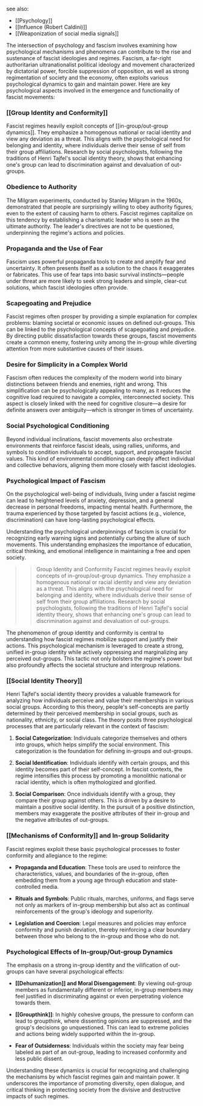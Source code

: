see also:
- [[Psychology]]
- [[Influence (Robert Caldini)]]
- [[Weaponization of social media signals]]

The intersection of psychology and fascism involves examining how psychological mechanisms and phenomena can contribute to the rise and sustenance of fascist ideologies and regimes. Fascism, a far-right authoritarian ultranationalist political ideology and movement characterized by dictatorial power, forcible suppression of opposition, as well as strong regimentation of society and the economy, often exploits various psychological dynamics to gain and maintain power. Here are key psychological aspects involved in the emergence and functionality of fascist movements:

### [[Group Identity and Conformity]]
Fascist regimes heavily exploit concepts of [[in-group/out-group dynamics]]. They emphasize a homogenous national or racial identity and view any deviation as a threat. This aligns with the psychological need for belonging and identity, where individuals derive their sense of self from their group affiliations. Research by social psychologists, following the traditions of Henri Tajfel's social identity theory, shows that enhancing one's group can lead to discrimination against and devaluation of out-groups.

### Obedience to Authority
The Milgram experiments, conducted by Stanley Milgram in the 1960s, demonstrated that people are surprisingly willing to obey authority figures, even to the extent of causing harm to others. Fascist regimes capitalize on this tendency by establishing a charismatic leader who is seen as the ultimate authority. The leader's directives are not to be questioned, underpinning the regime's actions and policies.

### Propaganda and the Use of Fear
Fascism uses powerful propaganda tools to create and amplify fear and uncertainty. It often presents itself as a solution to the chaos it exaggerates or fabricates. This use of fear taps into basic survival instincts—people under threat are more likely to seek strong leaders and simple, clear-cut solutions, which fascist ideologies often provide.

### Scapegoating and Prejudice
Fascist regimes often prosper by providing a simple explanation for complex problems: blaming societal or economic issues on defined out-groups. This can be linked to the psychological concepts of scapegoating and prejudice. By directing public dissatisfaction towards these groups, fascist movements create a common enemy, fostering unity among the in-group while diverting attention from more substantive causes of their issues.

### Desire for Simplicity in a Complex World
Fascism often reduces the complexity of the modern world into binary distinctions between friends and enemies, right and wrong. This simplification can be psychologically appealing to many, as it reduces the cognitive load required to navigate a complex, interconnected society. This aspect is closely linked with the need for cognitive closure—a desire for definite answers over ambiguity—which is stronger in times of uncertainty.

### Social Psychological Conditioning
Beyond individual inclinations, fascist movements also orchestrate environments that reinforce fascist ideals, using rallies, uniforms, and symbols to condition individuals to accept, support, and propagate fascist values. This kind of environmental conditioning can deeply affect individual and collective behaviors, aligning them more closely with fascist ideologies.

### Psychological Impact of Fascism
On the psychological well-being of individuals, living under a fascist regime can lead to heightened levels of anxiety, depression, and a general decrease in personal freedoms, impacting mental health. Furthermore, the trauma experienced by those targeted by fascist actions (e.g., violence, discrimination) can have long-lasting psychological effects.

Understanding the psychological underpinnings of fascism is crucial for recognizing early warning signs and potentially curbing the allure of such movements. This understanding emphasizes the importance of education, critical thinking, and emotional intelligence in maintaining a free and open society.

>>Group Identity and Conformity 
>>Fascist regimes heavily exploit concepts of in-group/out-group dynamics. They emphasize a homogenous national or racial identity and view any deviation as a threat. This aligns with the psychological need for belonging and identity, where individuals derive their sense of self from their group affiliations. Research by social psychologists, following the traditions of Henri Tajfel's social identity theory, shows that enhancing one's group can lead to discrimination against and devaluation of out-groups.

The phenomenon of group identity and conformity is central to understanding how fascist regimes mobilize support and justify their actions. This psychological mechanism is leveraged to create a strong, unified in-group identity while actively oppressing and marginalizing any perceived out-groups. This tactic not only bolsters the regime's power but also profoundly affects the societal structure and intergroup relations.

### [[Social Identity Theory]]
Henri Tajfel's social identity theory provides a valuable framework for analyzing how individuals perceive and value their memberships in various social groups. According to this theory, people's self-concepts are partly determined by their perceived membership in social groups, such as nationality, ethnicity, or social class. The theory posits three psychological processes that are particularly relevant in the context of fascism:

1. **Social Categorization**: Individuals categorize themselves and others into groups, which helps simplify the social environment. This categorization is the foundation for defining in-groups and out-groups.

2. **Social Identification**: Individuals identify with certain groups, and this identity becomes part of their self-concept. In fascist contexts, the regime intensifies this process by promoting a monolithic national or racial identity, which is often mythologized and glorified.

3. **Social Comparison**: Once individuals identify with a group, they compare their group against others. This is driven by a desire to maintain a positive social identity. In the pursuit of a positive distinction, members may exaggerate the positive attributes of their in-group and the negative attributes of out-groups.

### [[Mechanisms of Conformity]] and In-group Solidarity
Fascist regimes exploit these basic psychological processes to foster conformity and allegiance to the regime:

- **Propaganda and Education**: These tools are used to reinforce the characteristics, values, and boundaries of the in-group, often embedding them from a young age through education and state-controlled media.

- **Rituals and Symbols**: Public rituals, marches, uniforms, and flags serve not only as markers of in-group membership but also act as continual reinforcements of the group's ideology and superiority.

- **Legislation and Coercion**: Legal measures and policies may enforce conformity and punish deviation, thereby reinforcing a clear boundary between those who belong to the in-group and those who do not.

### Psychological Effects of In-group/Out-group Dynamics
The emphasis on a strong in-group identity and the vilification of out-groups can have several psychological effects:

- **[[Dehumanization]] and Moral Disengagement**: By viewing out-group members as fundamentally different or inferior, in-group members may feel justified in discriminating against or even perpetrating violence towards them.

- **[[Groupthink]]**: In highly cohesive groups, the pressure to conform can lead to groupthink, where dissenting opinions are suppressed, and the group's decisions go unquestioned. This can lead to extreme policies and actions being widely supported within the in-group.

- **Fear of Outsiderness**: Individuals within the society may fear being labeled as part of an out-group, leading to increased conformity and less public dissent.

Understanding these dynamics is crucial for recognizing and challenging the mechanisms by which fascist regimes gain and maintain power. It underscores the importance of promoting diversity, open dialogue, and critical thinking in protecting society from the divisive and destructive impacts of such regimes.